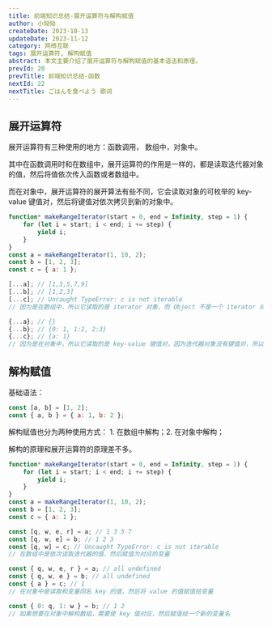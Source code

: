```yaml
---
title: 前端知识总结-展开运算符与解构赋值
author: 小恸恸
createDate: 2023-10-13
updateDate: 2023-11-12
category: 网络互联
tags: 展开运算符, 解构赋值
abstract: 本文主要介绍了展开运算符与解构赋值的基本语法和原理。
prevId: 20
prevTitle: 前端知识总结-函数
nextId: 22
nextTitle: ごはんを食べよう 歌词
---
```


## 展开运算符

展开运算符有三种使用的地方：函数调用， 数组中，对象中。

其中在函数调用时和在数组中，展开运算符的作用是一样的，都是读取迭代器对象的值，然后将值依次传入函数或者数组中。

而在对象中，展开运算符的展开算法有些不同，它会读取对象的可枚举的 key-value 键值对，然后将键值对依次拷贝到新的对象中。

```js
function* makeRangeIterator(start = 0, end = Infinity, step = 1) {
	for (let i = start; i < end; i += step) {
		yield i;
	}
}
const a = makeRangeIterator(1, 10, 2);
const b = [1, 2, 3];
const c = { a: 1 };

[...a]; // [1,3,5,7,9]
[...b]; // [1,2,3]
[...c]; // Uncaught TypeError: c is not iterable
// 因为是在数组中，所以它读取的是 iterator 对象，而 Object 不是一个 iterator 对象

{...a}; // {}
{...b}; // {0: 1, 1:2, 2:3}
{...c}; // {a: 1}
// 因为是在对象中，所以它读取的是 key-value 键值对，因为迭代器对象没有键值对，所以什么都展开不出来，数组则是以数组下标为 key，值为 value 的形式展开(字符串也是一样)
```

## 解构赋值

基础语法：

```js
const [a, b] = [1, 2];
const { a, b } = { a: 1, b: 2 };
```

解构赋值也分为两种使用方式： 1. 在数组中解构；2. 在对象中解构；

解构的原理和展开运算符的原理差不多。

```js
function* makeRangeIterator(start = 0, end = Infinity, step = 1) {
	for (let i = start; i < end; i += step) {
		yield i;
	}
}
const a = makeRangeIterator(1, 10, 2);
const b = [1, 2, 3];
const c = { a: 1 };

const [q, w, e, r] = a; // 1 3 5 7
const [q, w, e] = b; // 1 2 3
const [q, w] = c; // Uncaught TypeError: c is not iterable
// 在数组中是依次读取迭代器的值，然后赋值为对应的变量

const { q, w, e, r } = a; // all undefined
const { q, w, e } = b; // all undefined
const { a } = c; // 1
// 在对象中是读取和变量同名 key 的值，然后将 value 的值赋值给变量

const { 0: q, 1: w } = b; // 1 2
// 如果想要在对象中解构数组，需要使 key 值对应，然后赋值给一个新的变量名
```
